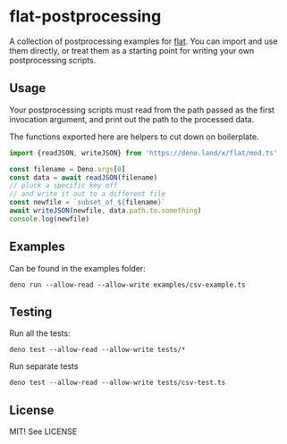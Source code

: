 # flat-postprocessing

A collection of postprocessing examples for [flat](https://github.com/githubocto/flat). You can import and use them directly, or treat them as a starting point for writing your own postprocessing scripts.

## Usage

Your postprocessing scripts must read from the path passed as the first invocation argument, and print out the path to the processed data.

The functions exported here are helpers to cut down on boilerplate.

```ts
import {readJSON, writeJSON} from 'https://deno.land/x/flat/mod.ts'

const filename = Deno.args[0]
const data = await readJSON(filename)
// pluck a specific key off
// and write it out to a different file
const newfile = `subset_of_${filename}`
await writeJSON(newfile, data.path.to.something)
console.log(newfile)
```

## Examples

Can be found in the examples folder:

`deno run --allow-read --allow-write examples/csv-example.ts`

## Testing

Run all the tests:

`deno test --allow-read --allow-write tests/*`

Run separate tests

`deno test --allow-read --allow-write tests/csv-test.ts`


## License

MIT! See LICENSE

